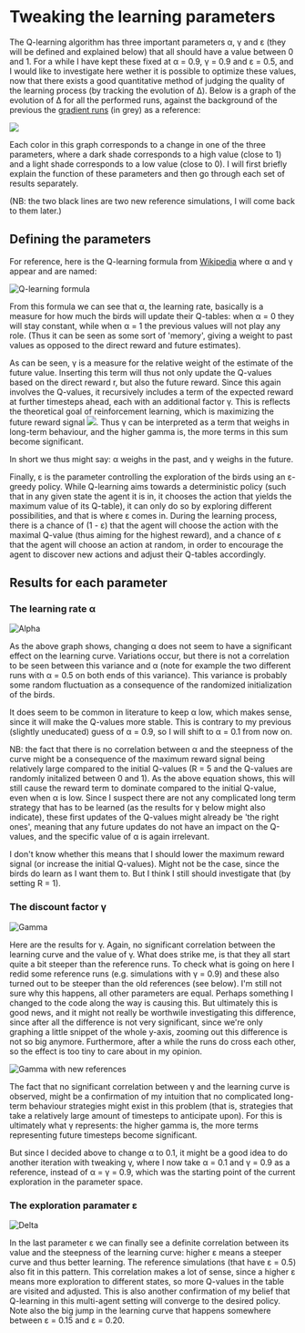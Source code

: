 # Tweaking the learning parameters

The Q-learning algorithm has three important parameters α, γ and ε (they will be defined and explained below) that all should have a value between 0 and 1. For a while I have kept these fixed at α = 0.9, γ = 0.9 and ε = 0.5, and I would like to investigate here wether it is possible to optimize these values, now that there exists a good quantitative method of judging the quality of the learning process (by tracking the evolution of Δ). Below is a graph of the evolution of Δ for all the performed runs, against the background of the previous the [gradient runs](../20200420/observations.md) (in grey) as a reference:

![](Delta_all.png)

Each color in this graph corresponds to a change in one of the three parameters, where a dark shade corresponds to a high value (close to 1) and a light shade corresponds to a low value (close to 0). I will first briefly explain the function of these parameters and then go through each set of results separately.

(NB: the two black lines are two new reference simulations, I will come back to them later.)

## Defining the parameters

For reference, here is the Q-learning formula from [Wikipedia](https://en.wikipedia.org/wiki/Q-learning) where α and γ appear and are named:

![Q-learning formula](https://wikimedia.org/api/rest_v1/media/math/render/svg/678cb558a9d59c33ef4810c9618baf34a9577686)

From this formula we can see that α, the learning rate, basically is a measure for how much the birds will update their Q-tables: when α = 0 they will stay constant, while when α = 1 the previous values will not play any role. (Thus it can be seen as some sort of 'memory', giving a weight to past values as opposed to the direct reward and future estimates).

As can be seen, γ is a measure for the relative weight of the estimate of the future value. Inserting this term will thus not only update the Q-values based on the direct reward r, but also the future reward. Since this again involves the Q-values, it recursively includes a term of the expected reward at further timesteps ahead, each with an additional factor γ. This is reflects the theoretical goal of reinforcement learning, which is maximizing the future reward signal <img src="https://render.githubusercontent.com/render/math?math=G_t = \sum_{n = 0}^\infty \gamma^{n} r_{t%2Bn}">. Thus γ can be interpreted as a term that weighs in long-term behaviour, and the higher gamma is, the more terms in this sum become significant.

In short we thus might say: α weighs in the past, and γ weighs in the future.

Finally, ε is the parameter controlling the exploration of the birds using an ε-greedy policy. While Q-learning aims towards a deterministic policy (such that in any given state the agent it is in, it chooses the action that yields the maximum value of its Q-table), it can only do so by exploring different possibilities, and that is where ε comes in. During the learning process, there is a chance of (1 - ε) that the agent will choose the action with the maximal Q-value (thus aiming for the highest reward), and a chance of ε that the agent will choose an action at random, in order to encourage the agent to discover new actions and adjust their Q-tables accordingly.

## Results for each parameter

### The learning rate α

![Alpha](Delta_alpha.png)

As the above graph shows, changing α does not seem to have a significant effect on the learning curve. Variations occur, but there is not a correlation to be seen between this variance and α (note for example the two different runs with α = 0.5 on both ends of this variance). This variance is probably some random fluctuation as a consequence of the randomized initialization of the birds.

It does seem to be common in literature to keep α low, which makes sense, since it will make the Q-values more stable. This is contrary to my previous (slightly uneducated) guess of α = 0.9, so I will shift to α = 0.1 from now on.

NB: the fact that there is no correlation between α and the steepness of the curve might be a consequence of the maximum reward signal being relatively large compared to the initial Q-values (R = 5 and the Q-values are randomly initalized between 0 and 1). As the above equation shows, this will still cause the reward term to dominate compared to the initial Q-value, even when α is low. Since I suspect there are not any complicated long term strategy that has to be learned (as the results for γ below might also indicate), these first updates of the Q-values might already be 'the right ones', meaning that any future updates do not have an impact on the Q-values, and the specific value of α is again irrelevant.

I don't know whether this means that I should lower the maximum reward signal (or increase the initial Q-values). Might not be the case, since the birds do learn as I want them to. But I think I still should investigate that (by setting R = 1).

### The discount factor γ

![Gamma](Delta_gamma.png)

Here are the results for γ. Again, no significant correlation between the learning curve and the value of γ. What does strike me, is that they all start quite a bit steeper than the reference runs. To check what is going on here I redid some reference runs (e.g. simulations with γ = 0.9) and these also turned out to be steeper than the old references (see below). I'm still not sure why this happens, all other parameters are equal. Perhaps something I changed to the code along the way is causing this. But ultimately this is good news, and it might not really be worthwile investigating this difference, since after all the difference is not very significant, since we're only graphing a little snippet of the whole y-axis, zooming out this difference is not so big anymore. Furthermore, after a while the runs do cross each other, so the effect is too tiny to care about in my opinion.

![Gamma with new references](Delta_gamma_new_refs.png)

The fact that no significant correlation between γ and the learning curve is observed, might be a confirmation of my intuition that no complicated long-term behaviour strategies might exist in this problem (that is, strategies that take a relatively large amount of timesteps to anticipate upon). For this is ultimately what γ represents: the higher gamma is, the more terms representing future timesteps become significant.

But since I decided above to change α to 0.1, it might be a good idea to do another iteration with tweaking γ, where I now take α = 0.1 and γ = 0.9 as a reference, instead of α = γ = 0.9, which was the starting point of the current exploration in the parameter space.

### The exploration paramater ε

![Delta](Delta_epsilon.png)

In the last parameter ε we can finally see a definite correlation between its value and the steepness of the learning curve: higher ε means a steeper curve and thus better learning. The reference simulations (that have ε = 0.5) also fit in this pattern. This correlation makes a lot of sense, since a higher ε means more exploration to different states, so more Q-values in the table are visited and adjusted. This is also another confirmation of my belief that Q-learning in this multi-agent setting will converge to the desired policy. Note also the big jump in the learning curve that happens somewhere between ε = 0.15 and ε = 0.20.
